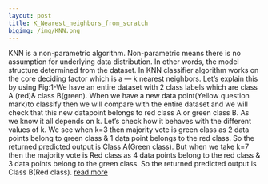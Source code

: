 ```yaml
---
layout: post
title: K_Nearest_neighbors_from_scratch
bigimg: /img/KNN.png
---
```


KNN is a non-parametric algorithm. Non-parametric means there is no assumption for underlying data distribution. In other words, the model structure determined from the dataset. In KNN classifier algorithm works on the core deciding factor which is a — k nearest neighbors. Let’s explain this by using Fig:1-We have an entire dataset with 2 class labels which are class A (red)& class B(green). When we have a new data point(Yellow question mark)to classify then we will compare with the entire dataset and we will check that this new datapoint belongs to red class A or green class B. As we know it all depends on k. Let’s check how it behaves with the different values of k. We see when k=3 then majority vote is green class as 2 data points belong to green class & 1 data point belongs to the red class. So the returned predicted output is Class A(Green class). But when we take k=7 then the majority vote is Red class as 4 data points belong to the red class & 3 data points belong to the green class. So the returned predicted output is Class B(Red class).
[read more](https://anitashar2006.medium.com/k-nearest-neighbors-knn-classifier-from-scratch-80113a558d93)

